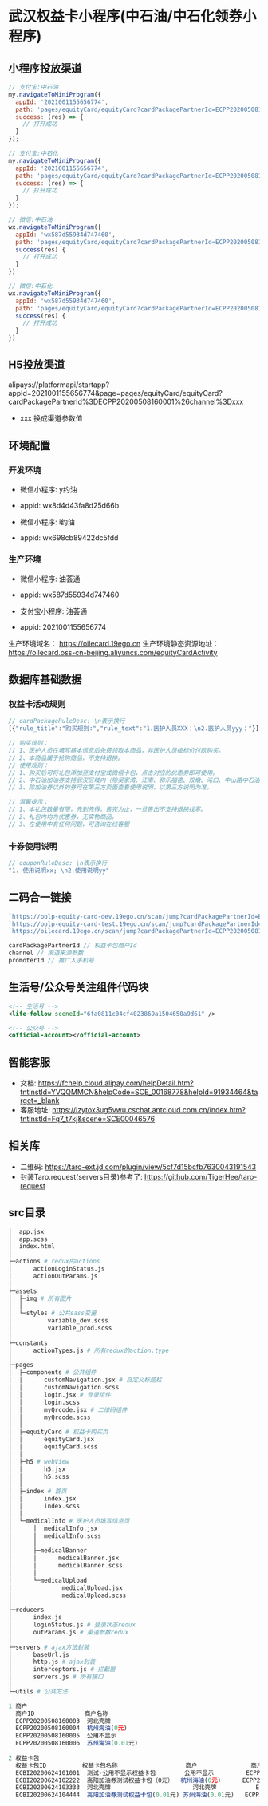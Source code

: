 # 武汉权益卡小程序(中石油/中石化领券小程序)

## 小程序投放渠道

```js
// 支付宝:中石油
my.navigateToMiniProgram({
  appId: '2021001155656774',
  path: 'pages/equityCard/equityCard?cardPackagePartnerId=ECPP20200508160001&channel=xxx',// xxx换成渠道参数值
  success: (res) => {
    // 打开成功
  }
});

// 支付宝:中石化
my.navigateToMiniProgram({
  appId: '2021001155656774',
  path: 'pages/equityCard/equityCard?cardPackagePartnerId=ECPP20200508160002&channel=xxx',// xxx换成渠道参数值
  success: (res) => {
    // 打开成功
  }
});

// 微信:中石油
wx.navigateToMiniProgram({
  appId: 'wx587d55934d747460',
  path: 'pages/equityCard/equityCard?cardPackagePartnerId=ECPP20200508160001&channel=xxx',// xxx换成渠道参数值
  success(res) {
    // 打开成功
  }
})

// 微信:中石化
wx.navigateToMiniProgram({
  appId: 'wx587d55934d747460',
  path: 'pages/equityCard/equityCard?cardPackagePartnerId=ECPP20200508160002&channel=xxx',// xxx换成渠道参数值
  success(res) {
    // 打开成功
  }
})
```

## H5投放渠道

alipays://platformapi/startapp?appId=2021001155656774&page=pages/equityCard/equityCard?cardPackagePartnerId%3DECPP20200508160001%26channel%3Dxxx
- xxx 换成渠道参数值

## 环境配置

### 开发环境

- 微信小程序: y约油
- appid: wx8d4d43fa8d25d66b

- 微信小程序: i约油
- appid: wx698cb89422dc5fdd

### 生产环境

- 微信小程序: 油荟通
- appid: wx587d55934d747460

- 支付宝小程序: 油荟通
- appid: 2021001155656774

生产环境域名：
https://oilecard.19ego.cn
生产环境静态资源地址：
https://oilecard.oss-cn-beijing.aliyuncs.com/equityCardActivity

## 数据库基础数据

### 权益卡活动规则

```js
// cardPackageRuleDesc: \n表示换行
[{"rule_title":"购买规则:","rule_text":"1.医护人员XXX；\n2.医护人员yyy；"}]

// 购买规则：
// 1、医护人员在填写基本信息后免费领取本商品，非医护人员按标价付款购买。
// 2、本商品属于抢购商品，不支持退换。
// 使用规则：
// 1、购买后可将礼包添加至支付宝或微信卡包，点击对应的优惠券即可使用。
// 2、中石油加油券支持武汉区域内（除吴家湾、江南、和乐福德、双墩、沌口、中山路中石油加油站）所有油站。可直接在站内使用，具体请咨询油站工作人员 。
// 3、除加油券以外的券可在第三方页面查看使用说明，以第三方说明为准。

// 温馨提示：
// 1、本礼包数量有限，先到先得，售完为止，一旦售出不支持退换找零。
// 2、礼包内均为优惠券，无实物商品。
// 3、在使用中有任何问题，可咨询在线客服
```

### 卡券使用说明

```js
// couponRuleDesc: \n表示换行
"1. 使用说明xx; \n2.使用说明yy"
```

## 二码合一链接

```js
`https://oolp-equity-card-dev.19ego.cn/scan/jump?cardPackagePartnerId=ECPP20200508160001&channel=xxx&promoterId=15877778888` // 开发环境
`https://oolp-equity-card-test.19ego.cn/scan/jump?cardPackagePartnerId=ECPP20200508160001&channel=xxx&promoterId=15877778888` // 测试环境
`https://oilecard.19ego.cn/scan/jump?cardPackagePartnerId=ECPP20200508160001&channel=xxx&promoterId=15877778888` // 生产环境

cardPackagePartnerId // 权益卡包商户Id
channel // 渠道来源参数
promoterId // 推广人手机号
```

## 生活号/公众号关注组件代码块

```xml
<!-- 生活号 -->
<life-follow sceneId="6fa0811c04cf4023869a1504650a9d61" />

<!-- 公众号 -->
<official-account></official-account>
```

## 智能客服

- 文档: https://fchelp.cloud.alipay.com/helpDetail.htm?tntInstId=YVQQMMCN&helpCode=SCE_00168778&helpId=91934464&target=_blank
- 客服地址: https://izytox3ug5vwu.cschat.antcloud.com.cn/index.htm?tntInstId=Fq7_t7kj&scene=SCE00046576

## 相关库

- 二维码: https://taro-ext.jd.com/plugin/view/5cf7d15bcfb7630043191543
- 封装Taro.request(servers目录)参考了: https://github.com/TigerHee/taro-request

## src目录

```bash
│  app.jsx
│  app.scss
│  index.html
│
├─actions # redux的actions
│      actionLoginStatus.js
│      actionOutParams.js
│
├─assets
│  ├─img # 所有图片
│  │
│  └─styles # 公共sass变量
│          variable_dev.scss
│          variable_prod.scss
│
├─constants
│      actionTypes.js # 所有redux的action.type
│
├─pages
│  ├─components # 公共组件
│  │      customNavigation.jsx # 自定义标题栏
│  │      customNavigation.scss
│  │      login.jsx # 登录组件
│  │      login.scss
│  │      myQrcode.jsx # 二维码组件
│  │      myQrcode.scss
│  │
│  ├─equityCard # 权益卡购买页
│  │      equityCard.jsx
│  │      equityCard.scss
│  │
│  ├─h5 # webView
│  │      h5.jsx
│  │      h5.scss
│  │
│  ├─index # 首页
│  │      index.jsx
│  │      index.scss
│  │
│  └─medicalInfo # 医护人员填写信息页
│      │  medicalInfo.jsx
│      │  medicalInfo.scss
│      │
│      ├─medicalBanner
│      │      medicalBanner.jsx
│      │      medicalBanner.scss
│      │
│      └─medicalUpload
│              medicalUpload.jsx
│              medicalUpload.scss
│
├─reducers
│      index.js
│      loginStatus.js # 登录状态redux
│      outParams.js # 渠道参数redux
│
├─servers # ajax方法封装
│      baseUrl.js
│      http.js # ajax封装
│      interceptors.js # 拦截器
│      servers.js # 所有接口
│
└─utils # 公共方法
```

```js
1 商户
  商户ID              商户名称
  ECPP20200508160003  河北壳牌
  ECPP20200508160004  杭州海油(0元)
  ECPP20200508160005  公用不显示
  ECPP20200508160006  苏州海油(0.01元)
  
2 权益卡包
  权益卡包ID          权益卡包名称                   商户               商户ID
  ECBI20200624101001  测试-公用不显示权益卡包        公用不显示         ECPP20200508160005     
  ECBI20200624102222  高阳加油券测试权益卡包（0元）  杭州海油(0元)      ECPP20200508160004
  ECBI20200624103333  河北壳牌                       河北壳牌           ECPP20200508160003
  ECBI20200624104444  高阳加油券测试权益卡包(0.01元) 苏州海油(0.01元)   ECPP20200508160006
```